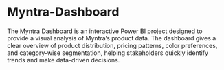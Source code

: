 # Myntra-Dashboard
The Myntra Dashboard is an interactive Power BI project designed to provide a visual analysis of Myntra’s product data. The dashboard gives a clear overview of product distribution, pricing patterns, color preferences, and category-wise segmentation, helping stakeholders quickly identify trends and make data-driven decisions.
